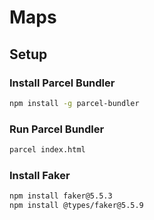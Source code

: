 # Maps

## Setup

### Install Parcel Bundler

```bash
npm install -g parcel-bundler
```

### Run Parcel Bundler

```bash
parcel index.html
```

### Install Faker

```bash
npm install faker@5.5.3
npm install @types/faker@5.5.9
```
